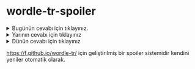 # wordle-tr-spoiler

<details>
  <summary>Bugünün cevabı için tıklayınız.</summary>
  <br>
    <b> namlı </b>
</details>

<details>
  <summary>Yarının cevabı için tıklayınız</summary>
  <br>
   <b> buzul </b>
</details>

<details>
  <summary>Dünün cevabı için tıklayınız </summary>
  <br>
  <b> zorlu </b>
</details>

https://f.github.io/wordle-tr/ için geliştirilmiş bir spoiler sistemidir kendini yeniler otomatik olarak.

